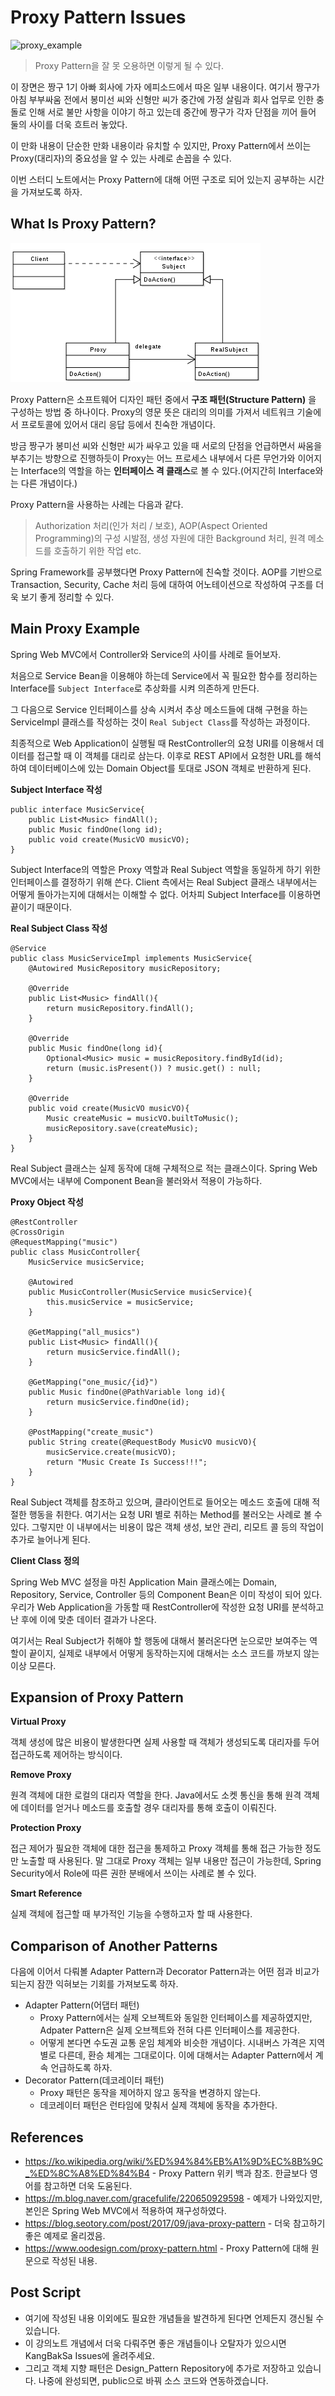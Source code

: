 # Proxy Pattern Issues

![proxy_example](/Application_Computer_Science/8_Object_Oriented_Pattern/img/proxy_example.png)

> Proxy Pattern을 잘 못 오용하면 이렇게 될 수 있다.

이 장면은 짱구 1기 아빠 회사에 가자 에피소드에서 따온 일부 내용이다. 여기서 짱구가 아침 부부싸움 전에서 봉미선 씨와 신형만 씨가 중간에 가정 살림과 회사 업무로 인한 충돌로 인해 서로 불만 사항을 이야기 하고 있는데 중간에 짱구가 각자 단점을 끼어 들어 둘의 사이를 더욱 흐트러 놓았다.

이 만화 내용이 단순한 만화 내용이라 유치할 수 있지만, Proxy Pattern에서 쓰이는 Proxy(대리자)의 중요성을 알 수 있는 사례로 손꼽을 수 있다. 

이번 스터디 노트에서는 Proxy Pattern에 대해 어떤 구조로 되어 있는지 공부하는 시간을 가져보도록 하자.

## What Is Proxy Pattern?

![proxy_pattern_uml](/Application_Computer_Science/8_Object_Oriented_Pattern/img/proxy_pattern_uml.png)

Proxy Pattern은 소프트웨어 디자인 패턴 중에서 **구조 패턴(Structure Pattern)** 을 구성하는 방법 중 하나이다. Proxy의 영문 뜻은 대리의 의미를 가져서 네트워크 기술에서 프로토콜에 있어서 대리 응답 등에서 친숙한 개념이다.

방금 짱구가 봉미선 씨와 신형만 씨가 싸우고 있을 때 서로의 단점을 언급하면서 싸움을 부추기는 방향으로 진행하듯이 Proxy는 어느 프로세스 내부에서 다른 무언가와 이어지는 Interface의 역할을 하는 **인터페이스 격 클래스**로 볼 수 있다.(어지간히 Interface와는 다른 개념이다.) 

Proxy Pattern을 사용하는 사례는 다음과 같다.

> Authorization 처리(인가 처리 / 보호), AOP(Aspect Oriented Programming)의 구성 시발점, 생성 자원에 대한 Background 처리, 원격 메소드를 호출하기 위한 작업 etc.

Spring Framework를 공부했다면 Proxy Pattern에 친숙할 것이다. AOP를 기반으로 Transaction, Security, Cache 처리 등에 대하여 어노테이션으로 작성하여 구조를 더욱 보기 좋게 정리할 수 있다.

## Main Proxy Example

Spring Web MVC에서 Controller와 Service의 사이를 사례로 들어보자. 

처음으로 Service Bean을 이용해야 하는데 Service에서 꼭 필요한 함수를 정리하는 Interface를 `Subject Interface`로 추상화를 시켜 의존하게 만든다.

그 다음으로 Service 인터페이스를 상속 시켜서 추상 메소드들에 대해 구현을 하는 ServiceImpl 클래스를 작성하는 것이 `Real Subject Class`를 작성하는 과정이다.

최종적으로 Web Application이 실행될 때 RestController의 요청 URI를 이용해서 데이터를 접근할 때 이 객체를 대리로 삼는다. 이후로 REST API에서 요청한 URL를 해석하여 데이터베이스에 있는 Domain Object를 토대로 JSON 객체로 반환하게 된다.

**Subject Interface 작성**

```
public interface MusicService{
    public List<Music> findAll();
    public Music findOne(long id);
    public void create(MusicVO musicVO);
}
```

Subject Interface의 역할은 Proxy 역할과 Real Subject 역할을 동일하게 하기 위한 인터페이스를 결정하기 위해 쓴다. Client 측에서는 Real Subject 클래스 내부에서는 어떻게 돌아가는지에 대해서는 이해할 수 없다. 어차피 Subject Interface를 이용하면 끝이기 때문이다.

**Real Subject Class 작성**

```
@Service
public class MusicServiceImpl implements MusicService{
    @Autowired MusicRepository musicRepository;

    @Override
    public List<Music> findAll(){
        return musicRepository.findAll();
    }

    @Override
    public Music findOne(long id){
        Optional<Music> music = musicRepository.findById(id);
        return (music.isPresent()) ? music.get() : null;
    }

    @Override
    public void create(MusicVO musicVO){
        Music createMusic = musicVO.builtToMusic();
        musicRepository.save(createMusic);
    }
}
```

Real Subject 클래스는 실제 동작에 대해 구체적으로 적는 클래스이다. Spring Web MVC에서는 내부에 Component Bean을 불러와서 적용이 가능하다.

**Proxy Object 작성**

```
@RestController
@CrossOrigin
@RequestMapping("music")
public class MusicController{
    MusicService musicService;

    @Autowired
    public MusicController(MusicService musicService){
        this.musicService = musicService;
    }

    @GetMapping("all_musics")
    public List<Music> findAll(){
        return musicService.findAll();
    }

    @GetMapping("one_music/{id}")
    public Music findOne(@PathVariable long id){
        return musicService.findOne(id);
    }

    @PostMapping("create_music")
    public String create(@RequestBody MusicVO musicVO){
        musicService.create(musicVO);
        return "Music Create Is Success!!!";
    }
}
```

Real Subject 객체를 참조하고 있으며, 클라이언트로 들어오는 메소드 호출에 대해 적절한 행동을 취한다. 여기서는 요청 URI 별로 취하는 Method를 불러오는 사례로 볼 수 있다. 그렇지만 이 내부에서는 비용이 많은 객체 생성, 보안 관리, 리모트 콜 등의 작업이 추가로 늘어나게 된다.

**Client Class 정의**

Spring Web MVC 설정을 마친 Application Main 클래스에는 Domain, Repository, Service, Controller 등의 Component Bean은 이미 작성이 되어 있다. 우리가 Web Application을 가동할 때 RestController에 작성한 요청 URI를 분석하고 난 후에 이에 맞춘 데이터 결과가 나온다.

여기서는 Real Subject가 취해야 할 행동에 대해서 불러온다면 눈으로만 보여주는 역할이 끝이지, 실제로 내부에서 어떻게 동작하는지에 대해서는 소스 코드를 까보지 않는 이상 모른다.

## Expansion of Proxy Pattern

**Virtual Proxy**

객체 생성에 많은 비용이 발생한다면 실제 사용할 때 객체가 생성되도록 대리자를 두어 접근하도록 제어하는 방식이다.

**Remove Proxy**

원격 객체에 대한 로컬의 대리자 역할을 한다. Java에서도 소켓 통신을 통해 원격 객체에 데이터를 얻거나 메소드를 호출할 경우 대리자를 통해 호출이 이뤄진다.

**Protection Proxy**

접근 제어가 필요한 객체에 대한 접근을 통제하고 Proxy 객체를 통해 접근 가능한 정도만 노출할 때 사용된다. 말 그대로 Proxy 객체는 일부 내용만 접근이 가능한데, Spring Security에서 Role에 따른 권한 분배에서 쓰이는 사례로 볼 수 있다.

**Smart Reference**

실제 객체에 접근할 때 부가적인 기능을 수행하고자 할 때 사용한다.

## Comparison of Another Patterns

다음에 이어서 다뤄볼 Adapter Pattern과 Decorator Pattern과는 어떤 점과 비교가 되는지 잠깐 익혀보는 기회를 가져보도록 하자.

- Adapter Pattern(어댑터 패턴)
    - Proxy Pattern에서는 실제 오브젝트와 동일한 인터페이스를 제공하였지만, Adpater Pattern은 실제 오브젝트와 전혀 다른 인터페이스를 제공한다.
    - 어떻게 본다면 수도권 교통 운임 체계와 비슷한 개념이다. 시내버스 가격은 지역 별로 다른데, 환승 체계는 그대로이다. 이에 대해서는 Adapter Pattern에서 계속 언급하도록 하자.
- Decorator Pattern(데코레이터 패턴)
    - Proxy 패턴은 동작을 제어하지 않고 동작을 변경하지 않는다.
    - 데코레이터 패턴은 런타임에 맞춰서 실제 객체에 동작을 추가한다.

## References
- https://ko.wikipedia.org/wiki/%ED%94%84%EB%A1%9D%EC%8B%9C_%ED%8C%A8%ED%84%B4 - Proxy Pattern 위키 백과 참조. 한글보다 영어를 참고하면 더욱 도움된다.
- https://m.blog.naver.com/gracefulife/220650929598 - 예제가 나와있지만, 본인은 Spring Web MVC에서 적용하여 재구성하였다.
- https://blog.seotory.com/post/2017/09/java-proxy-pattern - 더욱 참고하기 좋은 예제로 올리겠음.
- https://www.oodesign.com/proxy-pattern.html - Proxy Pattern에 대해 원문으로 작성된 내용.

## Post Script
- 여기에 작성된 내용 이외에도 필요한 개념들을 발견하게 된다면 언제든지 갱신될 수 있습니다.
- 이 강의노트 개념에서 더욱 다뤄주면 좋은 개념들이나 오탈자가 있으시면 KangBakSa Issues에 올려주세요.
- 그리고 객체 지향 패턴은 Design_Pattern Repository에 추가로 저장하고 있습니다. 나중에 완성되면, public으로 바꿔 소스 코드와 연동하겠습니다. 